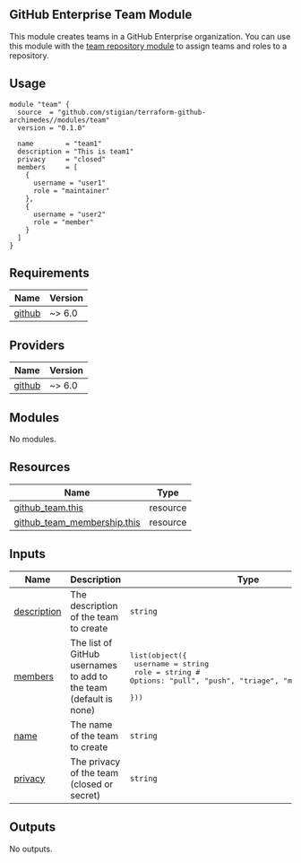 ## GitHub Enterprise Team Module

This module creates teams in a GitHub Enterprise organization. You can use this module with the [team repository module](../team-repository/README.md) to assign teams and roles to a repository.

## Usage

```hcl
module "team" {
  source  = "github.com/stigian/terraform-github-archimedes//modules/team"
  version = "0.1.0"

  name        = "team1"
  description = "This is team1"
  privacy     = "closed"
  members     = [
    {
      username = "user1"
      role = "maintainer"
    },
    {
      username = "user2"
      role = "member"
    }
  ]
}
```


<!-- BEGIN_TF_DOCS -->
## Requirements

| Name | Version |
|------|---------|
| <a name="requirement_github"></a> [github](#requirement\_github) | ~> 6.0 |

## Providers

| Name | Version |
|------|---------|
| <a name="provider_github"></a> [github](#provider\_github) | ~> 6.0 |

## Modules

No modules.

## Resources

| Name | Type |
|------|------|
| [github_team.this](https://registry.terraform.io/providers/integrations/github/latest/docs/resources/team) | resource |
| [github_team_membership.this](https://registry.terraform.io/providers/integrations/github/latest/docs/resources/team_membership) | resource |

## Inputs

| Name | Description | Type | Default | Required |
|------|-------------|------|---------|:--------:|
| <a name="input_description"></a> [description](#input\_description) | The description of the team to create | `string` | n/a | yes |
| <a name="input_members"></a> [members](#input\_members) | The list of GitHub usernames to add to the team (default is none) | <pre>list(object({<br>    username = string<br>    role     = string # Options: "pull", "push", "triage", "maintain", "admin"<br>  }))</pre> | `[]` | no |
| <a name="input_name"></a> [name](#input\_name) | The name of the team to create | `string` | n/a | yes |
| <a name="input_privacy"></a> [privacy](#input\_privacy) | The privacy of the team (closed or secret) | `string` | `"closed"` | no |

## Outputs

No outputs.
<!-- END_TF_DOCS -->